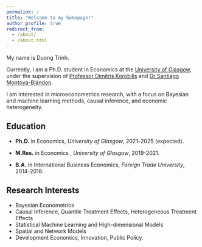 ```yaml
---
permalink: /
title: "Welcome to my homepage!"
author_profile: true
redirect_from: 
  - /about/
  - /about.html
---
```


My name is Duong Trinh. 

Currently, I am a Ph.D. student in Economics at the [University of Glasgow](https://www.gla.ac.uk/postgraduate/research/economics/), under the supervision of [Professor Dimitris Korobilis](https://sites.google.com/site/dimitriskorobilis/) and [Dr Santiago Montoya-Blándon](https://www.smontoyablandon.com/). 

I am interested in microeconometrics research, with a focus on Bayesian and machine learning methods, causal inference, and economic heterogeneity.

## Education
* **Ph.D.** in Economics, *University of Glasgow*, 2021–2025 (expected).

* **M.Res.** in Economics , *University of Glasgow*, 2019-2021.

* **B.A.** in International Business Economics, *Foreign Trade University*, 2014-2018.

## Research Interests
* Bayesian Econometrics
* Causal Inference, Quantile Treatment Effects, Heterogeneous Treatment Effects
* Statistical Machine Learning and High-dimensional Models
* Spatial and Network Models
* Development Economics, Innovation, Public Policy.